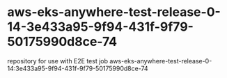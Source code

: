 # aws-eks-anywhere-test-release-0-14-3e433a95-9f94-431f-9f79-50175990d8ce-74
repository for use with E2E test job aws-eks-anywhere-test-release-0-14:3e433a95-9f94-431f-9f79-50175990d8ce-74

